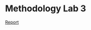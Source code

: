 # Methodology Lab 3

[Report](https://drive.google.com/file/d/1cKWIx4dtuTwpMTMyIrq66CqfE8-V2ZSH/view?usp=share_link)

